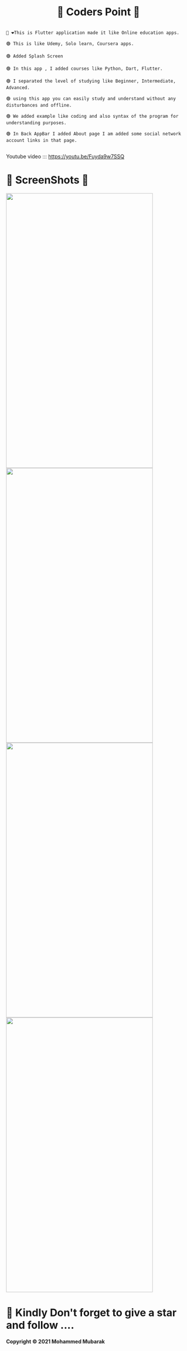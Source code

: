 <h1 align="center">🦾 Coders Point 👀</h1> 

```

👋 ❤️This is Flutter application made it like Online education apps.

🟢 This is like Udemy, Solo learn, Coursera apps.

🟢 Added Splash Screen

🟢 In this app , I added courses like Python, Dart, Flutter. 

🟢 I separated the level of studying like Beginner, Intermediate, Advanced. 

🟢 using this app you can easily study and understand without any disturbances and offline. 

🟢 We added example like coding and also syntax of the program for understanding purposes.

🟢 In Back AppBar I added About page I am added some social network account links in that page.


```
Youtube video ::: https://youtu.be/Fuyda9w7SSQ

##

# 🤳 ScreenShots 👀 

<img src="https://user-images.githubusercontent.com/44917891/104461421-522ce100-55d5-11eb-9a00-da53ebad6749.jpg" width="400" height="750">   <img src="https://user-images.githubusercontent.com/44917891/104461410-4e995a00-55d5-11eb-804a-892f99ee42b9.jpg" width="400" height="750">    <img src="https://user-images.githubusercontent.com/44917891/104461393-4b05d300-55d5-11eb-86b7-1a3117b4877f.jpg" width="400" height="750">  <img src="https://user-images.githubusercontent.com/44917891/104462045-15151e80-55d6-11eb-959d-61631915bf7b.jpg" width="400" height="750">    

##
 # 🔴 Kindly Don't forget to give a star and follow ....
<b>Copyright © 2021 Mohammed Mubarak</b>
